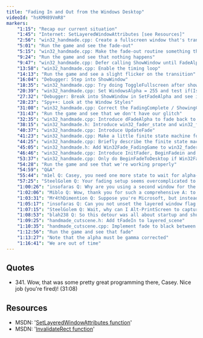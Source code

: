 ```yaml
---
title: "Fading In and Out from the Windows Desktop"
videoId: "hsKMH89VmR8"
markers:
    "1:15": "Recap our current situation"
    "1:45": "Internet: SetLayeredWindowAttributes [see Resources]"
    "2:56": "win32_handmade.cpp: Create a fullscreen window that's transparent but black, and gradually increase its opacity"
    "5:01": "Run the game and see the fade-out"
    "5:15": "win32_handmade.cpp: Make the fade-out routine something that can be called incrementally"
    "9:24": "Run the game and see that nothing happens"
    "9:47": "win32_handmade.cpp: Defer calling ShowWindow until FadeAlpha is 1.0f"
    "13:58": "win32_handmade.cpp: Enable the timing loop"
    "14:13": "Run the game and see a slight flicker on the transition"
    "16:04": "Debugger: Step into ShowWindow"
    "18:35": "win32_handmade.cpp: Try doing ToggleFullscreen after showing it, then try and force a repaint [see Resources]"
    "20:39": "win32_handmade.cpp: Set WindowsAlpha = 255 and test if(IsWindowVisible)"
    "27:32": "Debugger: Break into ShowWindow in SetFadeAlpha and see it's not getting called"
    "28:23": "Spy++: Look at the Window Styles"
    "31:08": "win32_handmade.cpp: Correct the FadingComplete / ShowingComplete tests (!quote 341)"
    "31:43": "Run the game and see that we don't have our glitch"
    "32:35": "win32_handmade.cpp: Introduce dFadeAlpha to fade back to the desktop"
    "38:15": "win32_handmade.h: Introduce win32_fader_state and win32_fader"
    "40:37": "win32_handmade.cpp: Introduce UpdateFade"
    "41:23": "win32_handmade.cpp: Make a little finite state machine for the fades"
    "44:25": "win32_handmade.cpp: Briefly describe the finite state machine"
    "45:05": "win32_handmade.h: Add Win32Fade_FadingGame to win32_fader_state"
    "46:46": "win32_handmade.cpp: Introduce InitFader, BeginFadein and BeginFadeOut"
    "53:37": "win32_handmade.cpp: Only do BeginFadeToDesktop if Win32Fade_Inactive"
    "54:28": "Run the game and see that we're working properly"
    "54:59": "Q&A"
    "55:44": "m1el Q: Casey, you need one more state to wait for alpha-enabled window to show, because you might have the same bug when you fade to desktop"
    "57:25": "SteelGolem Q: Your fading setup seems overcomplicated to me. Why not just take a screenshot, blit that to the back buffer, and fade that? What platforms wouldn't that work for?"
    "1:00:26": "insofaras Q: Why are you using a second window for the fade in, instead of just fading in the main window?"
    "1:02:06": "Miblo Q: Wow, thank you for such a comprehensive A: to my Q:. That's exactly what I wanted! Another small one: Would it be possible to make bits of the window transparent, e.g. for the situation where some monstar has torn a hole in the game window, revealing the desktop beneath?"
    "1:03:31": "Mr4thDimention Q: Suppose you're Microsoft, but instead of wanting all of the money in the world you just want to make a living selling your OS. Do you think you could do that while providing a good way for users of your platform to debug the code that uses your API?"
    "1:05:17": "insofaras Q: Can you not unset the layered window flag after doing the fade?"
    "1:07:15": "SteelGolem Q: Wait, why can I Alt-PrintScreen to capture HDCP with windows but I can't take a screencap manually? I have lots of screenshots of my PS3 through the player via prntscrnt"
    "1:08:53": "blah238 Q: So this detour was all about startup and shutdown fades, but how would you implement fading in between in-game scenes? This shouldn't involve the Windows API, correct?"
    "1:09:25": "handmade_cutscene.h: Add tFadeIn to layered_scene"
    "1:10:35": "handmade_cutscene.cpp: Implement fade to black between cutscene shots"
    "1:12:56": "Run the game and see that fade"
    "1:13:27": "Note that the alpha must be gamma corrected"
    "1:16:41": "We are out of time"
---
```


## Quotes

* 341\. Wow, that was some pretty great programming there, Casey. Nice job (you're fired)! (31:08)
## Resources

* MSDN: '[SetLayeredWindowAttributes function](https://msdn.microsoft.com/en-us/library/windows/desktop/ms633540)'
* MSDN: '[InvalidateRect function](https://msdn.microsoft.com/en-us/library/windows/desktop/dd145002)'
